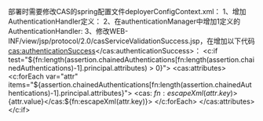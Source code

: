 部署时需要修改CAS的spring配置文件deployerConfigContext.xml：
1、增加AuthenticationHandler定义：
    <bean id="huijiaoyunAuthenticationHandler" class="com.ez.cas.support.huixue.authentication.handler.HuixuToHujiaoyunAuthenticationHandler">
      <constructor-arg type="java.lang.String" value="" />
    </bean>
2、在authenticationManager中增加1定义的AuthenticationHandler:
    <entry key-ref="huijiaoyunAuthenticationHandler" ><null/></entry>
3、修改WEB-INF/view/jsp/protocol/2.0/casServiceValidationSuccess.jsp，在增加以下代码<cas:authenticationSuccess></cas:authenticationSuccess>：
    <c:if test="${fn:length(assertion.chainedAuthentications[fn:length(assertion.chainedAuthentications)-1].principal.attributes) > 0}">
	<cas:attributes>
		<c:forEach var="attr" items="${assertion.chainedAuthentications[fn:length(assertion.chainedAuthentications)-1].principal.attributes}">
			<cas: ${fn:escapeXml(attr.key)}>${attr.value}</cas:${fn:escapeXml(attr.key)}>
		</c:forEach>
	</cas:attributes>
    </c:if>
